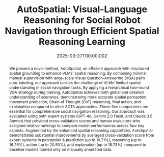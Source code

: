 ---
title: "AutoSpatial: Visual-Language Reasoning for Social Robot Navigation through Efficient Spatial Reasoning Learning"
authors:
- Yangzhe Kong
- Daeun Song
- admin
- Dinesh Manocha
- Ziyu Yao
- Xuesu Xiao

date: "2025-03-27T00:00:00Z"
doi: ""

# Schedule page publish date (NOT publication's date).
publishDate: "2025-03-27T00:00:00Z"

# Publication type.
# Accepts a single type but formatted as a YAML list (for Hugo requirements).
# Enter a publication type from the CSL standard.
publication_types: ['under submission']

# Publication name and optional abbreviated publication name.
publication: ""
publication_short: 

abstract: We present a novel method, AutoSpatial, an efficient approach with structured spatial grounding to enhance VLMs’ spatial reasoning. By combining minimal manual supervision with large-scale Visual Question-Answering (VQA) pairs auto-labeling, our approach tackles the challenge of VLMs’ limited spatial understanding in social navigation tasks. By applying a hierarchical two-round VQA strategy during training, AutoSpatial achieves both global and detailed understanding of scenarios, demonstrating more accurate spatial perception, movement prediction, Chain of Thought (CoT) reasoning, final action, and explanation compared to other SOTA approaches. These five components are essential for comprehensive social navigation reasoning. Our approach was evaluated using both expert systems (GPT-4o, Gemini 2.0 Flash, and Claude 3.5 Sonnet) that provided cross-validation scores and human evaluators who assigned relative rankings to compare model performances across four key aspects. Augmented by the enhanced spatial reasoning capabilities, AutoSpatial demonstrates substantial improvements by averaged cross-validation score from expert systems in perception & prediction (up to 10.71%), reasoning (up to 16.26%), action (up to 20.50%), and explanation (up to 18.73%) compared to baseline models trained only on manually annotated data.



# Summary. An optional shortened abstract.
# summary: Lorem ipsum dolor sit amet, consectetur adipiscing elit. Duis posuere tellus ac convallis placerat. Proin tincidunt magna sed ex sollicitudin condimentum.

tags:
- Social Navigation
- Language Models
- Outdoor Navigation

featured: false

# links:
# - name: Website
#   url: https://robotixx.github.io/GND/
#   icon_pack: fab
#   icon: twitter
url_pdf: https://arxiv.org/pdf/2503.07557
url_code: ""
url_dataset: ''
url_poster: ''
url_project: 'https://cs.gmu.edu/~xiao/Research/SNEI/'
url_slides: ''
url_source: ''
url_video: ""

# Featured image
# To use, add an image named `featured.jpg/png` to your page's folder. 
image:
  caption: 'Image credit: [**Unsplash**](https://unsplash.com/photos/s9CC2SKySJM)'
  focal_point: ""
  preview_only: false

# Associated Projects (optional).
#   Associate this publication with one or more of your projects.
#   Simply enter your project's folder or file name without extension.
#   E.g. `internal-project` references `content/project/internal-project/index.md`.
#   Otherwise, set `projects: []`.
# projects:
# - internal-project

# Slides (optional).
#   Associate this publication with Markdown slides.
#   Simply enter your slide deck's filename without extension.
#   E.g. `slides: "example"` references `content/slides/example/index.md`.
#   Otherwise, set `slides: ""`.
# slides: example
---